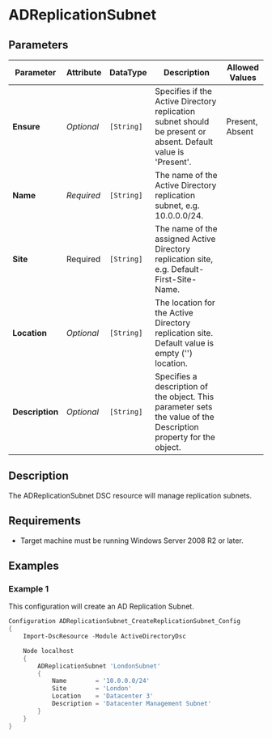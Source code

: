 ﻿# ADReplicationSubnet

## Parameters

| Parameter       | Attribute  | DataType   | Description                                                                                                      | Allowed Values  |
| --------------- | ---------- | ---------- | ---------------------------------------------------------------------------------------------------------------- | --------------- |
| **Ensure**      | *Optional* | `[String]` | Specifies if the Active Directory replication subnet should be present or absent. Default value is 'Present'.    | Present, Absent |
| **Name**        | *Required* | `[String]` | The name of the Active Directory replication subnet, e.g. 10.0.0.0/24.                                           |                 |
| **Site**        | Required   | `[String]` | The name of the assigned Active Directory replication site, e.g. Default-First-Site-Name.                        |                 |
| **Location**    | *Optional* | `[String]` | The location for the Active Directory replication site. Default value is empty ('') location.                    |                 |
| **Description** | *Optional* | `[String]` | Specifies a description of the object. This parameter sets the value of the Description property for the object. |                 |

## Description

The ADReplicationSubnet DSC resource will manage replication subnets.

## Requirements

* Target machine must be running Windows Server 2008 R2 or later.

## Examples

### Example 1

This configuration will create an AD Replication Subnet.

```powershell
Configuration ADReplicationSubnet_CreateReplicationSubnet_Config
{
    Import-DscResource -Module ActiveDirectoryDsc

    Node localhost
    {
        ADReplicationSubnet 'LondonSubnet'
        {
            Name        = '10.0.0.0/24'
            Site        = 'London'
            Location    = 'Datacenter 3'
            Description = 'Datacenter Management Subnet'
        }
    }
}
```

